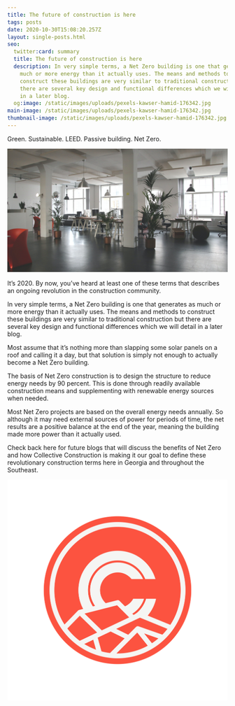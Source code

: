 ```yaml
---
title: The future of construction is here
tags: posts
date: 2020-10-30T15:08:20.257Z
layout: single-posts.html
seo:
  twitter:card: summary
  title: The future of construction is here
  description: In very simple terms, a Net Zero building is one that generates as
    much or more energy than it actually uses. The means and methods to
    construct these buildings are very similar to traditional construction but
    there are several key design and functional differences which we will detail
    in a later blog.
  og:image: /static/images/uploads/pexels-kawser-hamid-176342.jpg
main-image: /static/images/uploads/pexels-kawser-hamid-176342.jpg
thumbnail-image: /static/images/uploads/pexels-kawser-hamid-176342.jpg
---
```

<!--StartFragment-->

Green. Sustainable. LEED. Passive building. Net Zero.

![](/static/images/uploads/pexels-marc-mueller-380768.jpg)

It’s 2020. By now, you’ve heard at least one of these terms that describes an ongoing revolution in the construction community. 

In very simple terms, a Net Zero building is one that generates as much or more energy than it actually uses. The means and methods to construct these buildings are very similar to traditional construction but there are several key design and functional differences which we will detail in a later blog.

Most assume that it’s nothing more than slapping some solar panels on a roof and calling it a day, but that solution is simply not enough to actually become a Net Zero building. 

The basis of Net Zero construction is to design the structure to reduce energy needs by 90 percent. This is done through readily available construction means and supplementing with renewable energy sources when needed.

Most Net Zero projects are based on the overall energy needs annually. So although it may need external sources of power for periods of time, the net results are a positive balance at the end of the year, meaning the building made more power than it actually used.

Check back here for future blogs that will discuss the benefits of Net Zero and how Collective Construction is making it our goal to define these revolutionary construction terms here in Georgia and throughout the Southeast.

![](/static/images/uploads/cc-icon02-1-.png)

<!--EndFragment-->